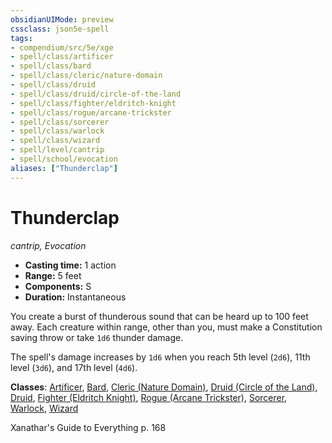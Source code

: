 ```yaml
---
obsidianUIMode: preview
cssclass: json5e-spell
tags:
- compendium/src/5e/xge
- spell/class/artificer
- spell/class/bard
- spell/class/cleric/nature-domain
- spell/class/druid
- spell/class/druid/circle-of-the-land
- spell/class/fighter/eldritch-knight
- spell/class/rogue/arcane-trickster
- spell/class/sorcerer
- spell/class/warlock
- spell/class/wizard
- spell/level/cantrip
- spell/school/evocation
aliases: ["Thunderclap"]
---
```

# Thunderclap
*cantrip, Evocation*  

- **Casting time:** 1 action
- **Range:** 5 feet
- **Components:** S
- **Duration:** Instantaneous

You create a burst of thunderous sound that can be heard up to 100 feet away. Each creature within range, other than you, must make a Constitution saving throw or take `1d6` thunder damage.

The spell's damage increases by `1d6` when you reach 5th level (`2d6`), 11th level (`3d6`), and 17th level (`4d6`).

**Classes**: [Artificer](../../classes/artificer-tce.md#), [Bard](../../classes/bard.md#), [Cleric (Nature Domain)](../../classes/cleric-nature-domain.md#), [Druid (Circle of the Land)](../../classes/druid-circle-of-the-land.md#), [Druid](../../classes/druid.md#), [Fighter (Eldritch Knight)](../../classes/fighter-eldritch-knight.md#), [Rogue (Arcane Trickster)](../../classes/rogue-arcane-trickster.md#), [Sorcerer](../../classes/sorcerer.md#), [Warlock](../../classes/warlock.md#), [Wizard](../../classes/wizard.md#)

Xanathar's Guide to Everything p. 168